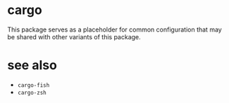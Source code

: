 # cargo

This package serves as a placeholder for common configuration that may be
shared with other variants of this package.

# see also

* `cargo-fish`
* `cargo-zsh`
